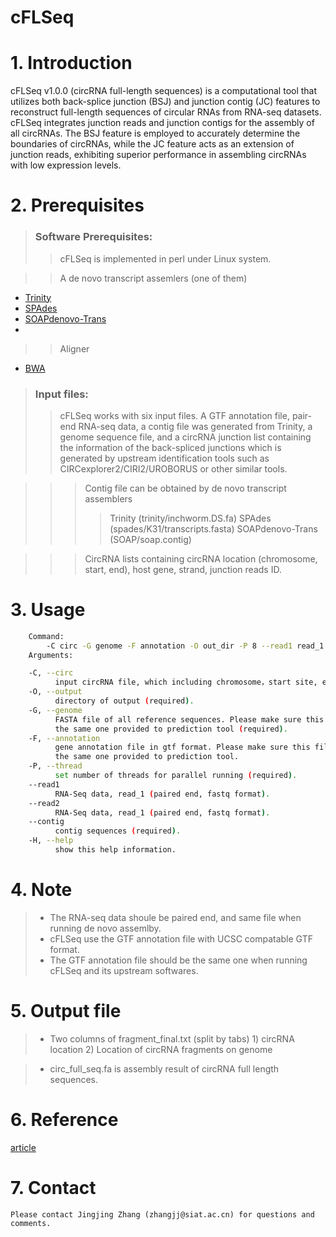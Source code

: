 # cFLSeq

# 1. Introduction

cFLSeq v1.0.0 (circRNA full-length sequences) is a computational tool that utilizes both back-splice junction (BSJ) and junction contig (JC) features to reconstruct full-length sequences of circular RNAs from RNA-seq datasets. cFLSeq integrates junction reads and junction contigs for the assembly of all circRNAs. The BSJ feature is employed to accurately determine the boundaries of circRNAs, while the JC feature acts as an extension of junction reads, exhibiting superior performance in assembling circRNAs with low expression levels.

# 2. Prerequisites

> ### Software Prerequisites:
>> cFLSeq is implemented in perl under Linux system.

>> A de novo transcript assemlers (one of them)
* [Trinity](https://github.com/trinityrnaseq/trinityrnaseq)
* [SPAdes](https://github.com/ablab/spades)
* [SOAPdenovo-Trans](https://github.com/aquaskyline/SOAPdenovo-Trans)
* 
>> Aligner
* [BWA](https://sourceforge.net/projects/bio-bwa/files/)

> ### Input files:
>> cFLSeq works with six input files. A GTF annotation file, pair-end RNA-seq data, a contig file was generated from Trinity, a genome sequence file, and a circRNA junction list containing the information of the back-spliced junctions which is generated by upstream identification tools such as CIRCexplorer2/CIRI2/UROBORUS or other similar tools.

>>> Contig file can be obtained by de novo transcript assemblers
>>>> Trinity (trinity/inchworm.DS.fa)
>>>> SPAdes (spades/K31/transcripts.fasta)
>>>> SOAPdenovo-Trans (SOAP/soap.contig)

>>> CircRNA lists containing circRNA location (chromosome, start, end), host gene, strand, junction reads ID. 

# 3. Usage 

```bash
	Command:
		-C circ -G genome -F annotation -O out_dir -P 8 --read1 read_1.fq --read2 read_2.fq --contig contig.fa
	Arguments:

    -C, --circ
          input circRNA file, which including chromosome，start site, end site, host gene, and junction reads ID (required).
    -O, --output
          directory of output (required).
    -G, --genome
          FASTA file of all reference sequences. Please make sure this file is
          the same one provided to prediction tool (required).
    -F, --annotation
          gene annotation file in gtf format. Please make sure this file is
          the same one provided to prediction tool.
    -P, --thread
          set number of threads for parallel running (required).
    --read1
          RNA-Seq data, read_1 (paired end, fastq format).
    --read2
          RNA-Seq data, read_1 (paired end, fastq format).
    --contig
          contig sequences (required).
    -H, --help
          show this help information.
```
		  
# 4. Note

> * The RNA-seq data shoule be paired end, and same file when running de novo assemlby.
> * cFLSeq use the GTF annotation file with UCSC compatable GTF format. <br>
> * The GTF annotation file should be the same one when running cFLSeq and its upstream softwares. <br> 

# 5. Output file

> * Two columns of fragment_final.txt (split by tabs)
	1) circRNA location
	2) Location of circRNA fragments on genome

> * circ_full_seq.fa is assembly result of circRNA full length sequences.

# 6. Reference
[article](https://www.sciencedirect.com/)
# 7. Contact
	Please contact Jingjing Zhang (zhangjj@siat.ac.cn) for questions and comments.
